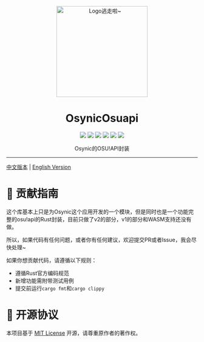 <!-- markdownlint-disable MD033 MD041 MD045 -->
<p align="center" dir="auto">
    <img style="height:240px;width:240px" src="https://s2.loli.net/2025/03/10/GSsjOcHqdtBkyu9.png" alt="Logo逃走啦~"/>
</p>

<h1 align="center" tabindex="-1" class="heading-element" dir="auto">OsynicOsuapi</h1>

<p align="center">
  <a href="https://www.rust-lang.org/" target="_blank"><img src="https://img.shields.io/badge/Rust-1.85%2B-blue"/></a>
  <a href="https://crates.io/crates/osynic_osuapi" target="_blank"><img src="https://img.shields.io/crates/v/osynic_osuapi"/></a>
  <a href="https://docs.rs/osynic_osuapi" target="_blank"><img src="https://img.shields.io/docsrs/osynic_osuapi/0.1.0"/></a>
  <a href="https://github.com/osynicite/osynic_osuapi" target="_blank"><img src="https://img.shields.io/badge/License-MIT-green.svg"/></a>
  <a href="https://discord.gg/JWyvc6M5" target="_blank"><img src="https://img.shields.io/badge/chat-discord-7289da.svg"/></a>
  <a href="https://github.com/osynicite" target="_blank"><img src="https://img.shields.io/badge/buy%20me-a%20coffee-orange.svg?style=flat-square"/></a>

</p>

<p align="center">
    Osynic的OSU!API封装
</p>

<hr />

[中文版本](README.md) | [English Version](README_EN.md)

# 🤝 贡献指南

这个库基本上只是为Osynic这个应用开发的一个模块，但是同时也是一个功能完整的osu!api的Rust封装，目前只做了v2的部分，v1的部分和WASM支持还没有做。

所以，如果代码有任何问题，或者你有任何建议，欢迎提交PR或者Issue，我会尽快处理~

如果你想贡献代码，请遵循以下规则：

- 遵循Rust官方编码规范
- 新增功能需附带测试用例
- 提交前运行`cargo fmt`和`cargo clippy`

# 📜 开源协议

本项目基于 [MIT License](LICENSE) 开源，请尊重原作者的著作权。
